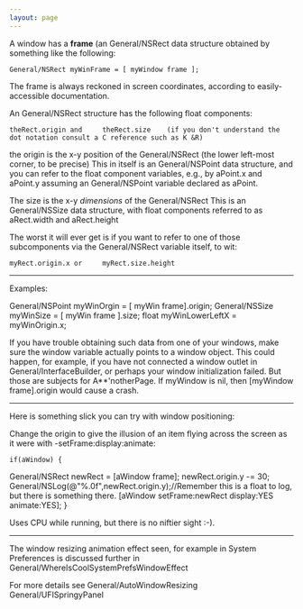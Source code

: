 ```yaml
---
layout: page
---
```


A window has a **frame** (an General/NSRect data structure obtained by something like the following:

    General/NSRect myWinFrame = [ myWindow frame ];

The frame is always reckoned in screen coordinates, according to easily-accessible documentation.

An General/NSRect structure has the following     float components:

    theRect.origin and     theRect.size    (if you don't understand the dot notation consult a C reference such as K &R)

the     origin is the x-y position of the General/NSRect (the lower left-most corner, to be precise)
This in itself is an General/NSPoint data structure, and you can refer to the     float component variables, e.g., by     aPoint.x and     aPoint.y
assuming an General/NSPoint variable declared as     aPoint.

The     size is the x-y *dimensions* of the General/NSRect
This is an General/NSSize data structure, with     float components referred to as     aRect.width and     aRect.height

The worst it will ever get is if you want to refer to one of those subcomponents via the General/NSRect variable itself, to wit:

    myRect.origin.x or     myRect.size.height

----

Examples:
    
General/NSPoint myWinOrgin = [ myWin frame].origin;
General/NSSize myWinSize = [ myWin frame ].size;
float myWinLowerLeftX = myWinOrigin.x;


If you have trouble obtaining such data from one of your windows, make sure the window variable actually points to a window object.
This could happen, for example, if you have not connected a window outlet in General/InterfaceBuilder, or perhaps your window initialization
failed. But those are subjects for A**'notherPage.
If myWindow is nil, then [myWindow frame].origin would cause a crash.

----

Here is something slick you can try with window positioning:

Change the origin to give the illusion of an item flying across the screen as it were with -setFrame:display:animate: 

    if(aWindow) {
General/NSRect newRect = [aWindow frame];
newRect.origin.y -= 30;
General/NSLog(@"%.0f",newRect.origin.y);//Remember this is a float to log, but there is something there.
[aWindow setFrame:newRect display:YES animate:YES];
}

Uses CPU while running, but there is no niftier sight :-).

----

The window resizing animation effect seen, for example in System Preferences is discussed further in General/WhereIsCoolSystemPrefsWindowEffect

For more details see General/AutoWindowResizing General/UFISpringyPanel